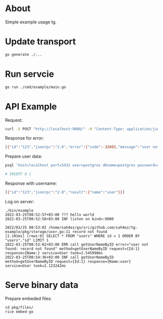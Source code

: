 # About

Simple example usage tg.

# Update transport

```bash
go generate ./...
```

# Run servcie

```bash
go run ./cmd/example/main.go
```

# API Example

Request: 
```bash
curl -X POST "http://localhost:9000/" -H "Content-Type: application/json" -d '[{"id":"123", "jsonrpc":"2.0", "method":"user.getUserNameByID", "params":{"id":1}}]'
```

Response for error: 
```bash
[{"id":"123","jsonrpc":"2.0","error":{"code":-32603,"message":"user not found: record not found","data":{}}}]
```

Prepare user data:
```bash
psql 'host=localhost port=5432 user=postgres dbname=postgres password=secretpass sslmode=disable client_encoding=UTF8' -c "insert into users(name) values('user2');"

# INSERT 0 1
```

Response with username: 
```bash
[{"id":"123","jsonrpc":"2.0","result":{"name":"user"}}]
```

Log on server:
```
./bin/example
2022-03-25T00:52:57+03:00 ??? hello world
2022-03-25T00:52:58+03:00 INF listen on bind=:9000

2022/03/25 00:53:02 /home/sah4ez/go/src/github.com/sah4ez/tg-example/pkg/storage/user.go:11 record not found
[2.101ms] [rows:0] SELECT * FROM "users" WHERE id = 1 ORDER BY "users"."id" LIMIT 1
2022-03-25T00:53:02+03:00 ERR call getUserNameByID error="user not found: record not found" method=getUserNameByID request={Id:1} response={Name:} service=User took=2.545998ms
2022-03-25T00:54:36+03:00 INF call getUserNameByID method=getUserNameByID request={Id:1} response={Name:user} service=User took=2.123242ms
```

# Serve binary data

Prepare embeded files:

```
cd pkg/files/
rice embed-go 
```

